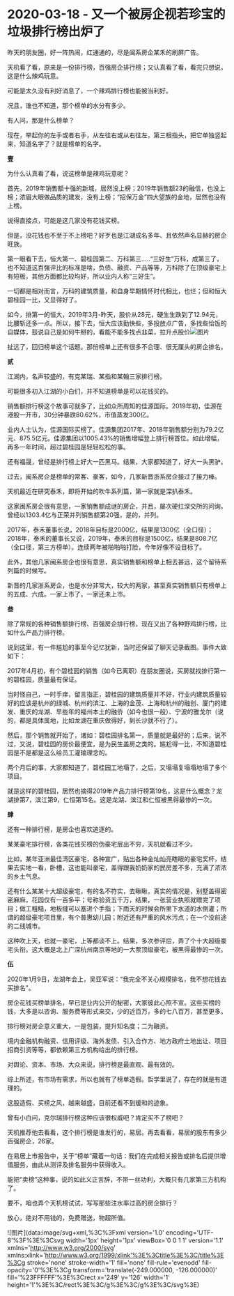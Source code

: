 # 2020-03-18 - 又一个被房企视若珍宝的垃圾排行榜出炉了

昨天的朋友圈，好一阵热闹，红通通的，尽是闽系房企某禾的刷屏广告。

天机看了看，原来是一份排行榜，百强房企排行榜；又认真看了看，看完只想说，这是什么辣鸡玩意。

可能是太久没有利好消息了，一个辣鸡排行榜也能被当利好。

况且，谁也不知道，那个榜单的水分有多少。

有人问，那是什么榜单？

现在，举起你的左手或者右手，从左往右或从右往左，第三根指头，把它单独竖起来，知道名字了？就是榜单的名字。

**壹**

为什么认真看了看，说这榜单是辣鸡玩意呢？

首先，2019年销售额十强的新城，居然没上榜；2019年销售额23的融信，也没上榜；浓眉大眼做品质的建发，没有上榜；“招保万金”四大望族的金地，居然也没有上榜。

说得直接点，可能是这几家没有花钱买榜。

但是，没花钱也不至于不上榜吧？好歹也是江湖成名多年、且依然声名显赫的房企旺族。

第一眼看下去，恒大第一、碧桂园第二、万科第三.....“三好生”万科，成第三了，也不知道这百强评比的标准是啥，负债、融资、产品等等，万科除了在顶级豪宅上有短板，其他方面都比较均好，所以业内人称“三好生”。

一切都是相对而言，万科的建筑质量，和自身早期情怀时代相比，也烂；但和恒大碧桂园一比，又显得好了。

如今，排第一的恒大，2019年3月-昨天，股价从28元，硬生生跌到了12.94元，比腰斩还多一点。所以，接下去，恒大应该勤快些，多投放点广告，多找些恰饭的自媒体，鼓说自己是如何牛掰的，看能不能多找点韭菜，拉升点股价![图片](https://res.wx.qq.com/mpres/htmledition/images/icon/common/emotion_panel/emoji_wx/Yellowdog.png?tp=webp&wxfrom=5&wx_lazy=1)

扯远了，回归榜单这个话题。那份榜单上还有很多不合理、很无厘头的房企排名。

**贰**

江湖内，名声较盛的，有克某瑞、某指和某翰三家排行榜。

可能很多初入江湖的小白们，并不知道榜单是可以花钱买的。

销售额排行榜这个故事可就多了，比如众所周知的佳源国际。2019年初，佳源在港股一开市，30分钟暴跌80.62%，市值蒸发300亿。

业内人士认为，佳源国际买榜了。佳源集团2017年、2018年销售额分别为79.2亿元、875.5亿元。佳源集团以1005.43%的销售增幅登上排行榜首位。如此增幅，再多一年时间，超过碧桂园是轻轻松松的事。

还有福晟，曾经是排行榜上好大一匹黑马。结果，大家都知道了，好大一头黑驴。

过去，闽系房企是榜单的常客、豪客，如今，几家新晋浙系房企接过了接力棒。

天机最近在研究泰禾，即将开始的吹牛系列篇，第一家就是深扒泰禾。

这家闽系房企很有意思，一家销售额成谜的房企，并且，屡次硬扛深交所的问询。曾经以1303.4亿与正荣并列销售额第20强，是的，并列。

2017年，泰禾董事长说，2018年目标是2000亿，结果是1300亿（全口径）；2018年，泰禾的董事长又说，2019年，泰禾的目标是1500亿，结果是808.7亿（全口径，第三方榜单）。连续两年被啪啪啪打脸，今年好像不设目标了。

此外，其他几家闽系房企也很有意思，真实销售额和榜单上相去甚远，这个留待系列篇的时候写。

新晋的几家浙系房企，也是水分非常大，较大的两家，甚至真实销售额只有榜单上的五成、六成。一家上市了，一家还未上市。

**叁**

除了常规的各种销售额排行榜、百强房企排行榜，现在又出了各种野鸡排行榜，比如什么产品力排行榜。

说到这里，有一件尴尬的事至今记忆犹新，当时还保留了聊天记录截图。事件大致如下：

2017年4月初，有个碧桂园的销售（如今已离职）在朋友圈说，买房就找排行第一的碧桂园，质量最有保证。

当时怪自己，一时手痒，留言指正，碧桂园的建筑质量并不好，行业内建筑质量较好的应该是杭州的绿城、杭州的滨江、上海的金茂、上海和杭州的融创、厦门的建发、重庆的龙湖、早些年的福州本土的融侨（如今也很一般）、宁波的雅戈尔（说的，都是具体属地，比如龙湖在重庆做得好，到长沙就不行了）。

然后，那个销售就开始了，诸如：碧桂园排名第一，质量就是最好的；后来，说不过，又说，碧桂园的房价最便宜，是为民生盖房之类的。尴尬得一比，不知道碧桂园是不是都是这么给员工灌输理念的。

两个月后的事，大家都知道了，碧桂园工地塌了，之后，又塌塌复塌塌地塌了多个项目。

就是这样的碧桂园，居然也摘得2019年产品力排行榜第19名，这是什么概念？龙湖排第7，滨江第9，仁恒第15名。这是龙湖、滨江和仁恒被黑得最惨的一次。

**肆**

还有一种排行榜，是房企也喜欢追逐的。

某某豪宅排行榜，各类花钱买榜的伪豪宅层出不穷，天机就看过不少。

比如，某年亚洲最佳湾区豪宅，各种宣广，贴出各种金灿灿亮瞎眼的豪宅奖杯，结果去实地一看，卧槽，这也能叫豪宅，盖得跟我奶奶家的民房差不多，充满了浓浓的乡土气息。

还有什么某某十大超级豪宅，有的名不符实，去瞅瞅，真实的情况是，别墅盖得密密麻麻，花园仅有一百多平；号称验资五千万，结果，一张营业执照就瞟完了项目；做工粗糙，地板缝可以塞进个手指；下雨天的时候会所里下水道的水倒灌；所谓的超级豪宅项目里，有个普惠幼儿园；附近还有严重的风水污点；在一个没前途的二线城市。

这种吹上天，也就一豪宅，上等都谈不上。结果，多次参评后，弄了个十大超级豪宅头衔。这大概是北上广深杭州南京等地的一大票顶级豪宅，被黑得最惨的一次。

**伍**

2020年1月9日，龙湖年会上，吴亚军说：“我完全不关心规模排名，我不想花钱去买排名”。

房企花钱买榜单排名，早已是业内公开的秘密，大家彼此心照不宣。这些买榜的钱，大多是以咨询、服务费等形式来交，少的近百万，多的七八百万，甚至更多。

排行榜对房企意义重大，一是包装，提升知名度；二为融资。

境内金融机构融资、信用评级、海外发债、引入合作方、地方政府土地出让、项目招商引资等等，都依赖第三方机构给出的排行榜。

对舆论、资本、市场、大众来说，排行榜是最直观、最有效的。

综上所述，有市场有需求，所以也就有了榜单造假。哲学里说了，存在的就是有道理的。

这股造假、买榜之风，越来越盛，目前还看不到缓和的迹象。

曾有小白问，克尔瑞排行榜这种应该很权威吧？肯定买不了榜吧？

天机推荐他去看看，这个排行榜是谁发行的，易居。再去看看，易居的股东有多少百强房企，26家。

在易居上市报告中，关于“榜单”藏着一句话：我们在完成相关报告或排名后提供增值服务，由此从测评及排名服务中获得收入。

能把“卖榜”这种事，说的如此义正言辞，不带一丝功利，大概只有几家第三方机构了。

要不，咱也弄个天机榜试试，写写那些注水率过高的房企排行？

放心，绝对不用钱的，免费赠送，物超所值。

![图片](data:image/svg+xml,%3C%3Fxml version='1.0' encoding='UTF-8'%3F%3E%3Csvg width='1px' height='1px' viewBox='0 0 1 1' version='1.1' xmlns='http://www.w3.org/2000/svg' xmlns:xlink='http://www.w3.org/1999/xlink'%3E%3Ctitle%3E%3C/title%3E%3Cg stroke='none' stroke-width='1' fill='none' fill-rule='evenodd' fill-opacity='0'%3E%3Cg transform='translate(-249.000000, -126.000000)' fill='%23FFFFFF'%3E%3Crect x='249' y='126' width='1' height='1'%3E%3C/rect%3E%3C/g%3E%3C/g%3E%3C/svg%3E)